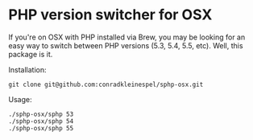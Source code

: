 # PHP version switcher for OSX

If you're on OSX with PHP installed via Brew, you may be looking for an easy way to switch between PHP versions (5.3, 5.4, 5.5, etc). Well, this package is it.

Installation:
```
git clone git@github.com:conradkleinespel/sphp-osx.git
```

Usage:
```
./sphp-osx/sphp 53
./sphp-osx/sphp 54
./sphp-osx/sphp 55
```
